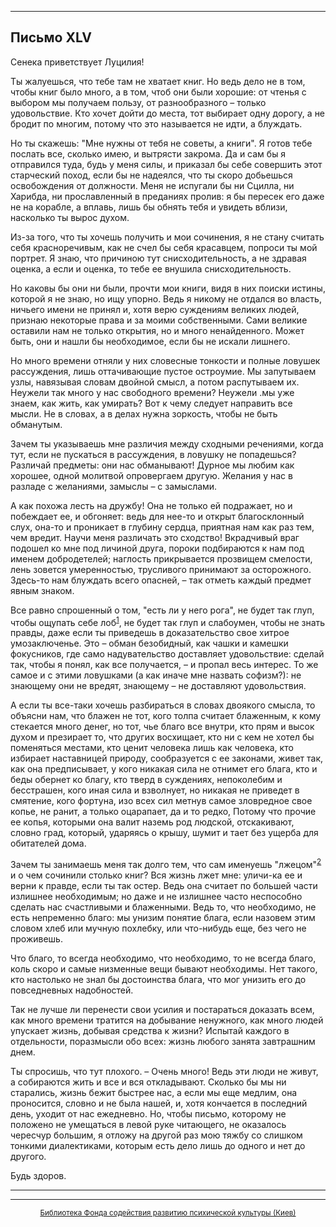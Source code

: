 

* * *

## Письмо XLV

Сенека приветствует Луцилия!

Ты жалуешься, что тебе там не хватает книг. Но ведь дело не в том, чтобы книг было много, а в том, чтоб они были хорошие: от чтенья с выбором мы получаем пользу, от разнообразного – только удовольствие. Кто хочет дойти до места, тот выбирает одну дорогу, а не бродит по многим, потому что это называется не идти, а блуждать.

Но ты скажешь: "Мне нужны от тебя не советы, а книги". Я готов тебе послать все, сколько имею, и вытрясти закрома. Да и сам бы я отправился туда, будь у меня силы, и приказал бы себе совершить этот старческий поход, если бы не надеялся, что ты скоро добьешься освобождения от должности. Меня не испугали бы ни Сцилла, ни Харибда, ни прославленный в преданиях пролив: я бы пересек его даже не на корабле, а вплавь, лишь бы обнять тебя и увидеть вблизи, насколько ты вырос духом.

Из-за того, что ты хочешь получить и мои сочинения, я не стану считать себя красноречивым, как не счел бы себя красавцем, попроси ты мой портрет. Я знаю, что причиною тут снисходительность, а не здравая оценка, а если и оценка, то тебе ее внушила снисходительность.

Но каковы бы они ни были, прочти мои книги, видя в них поиски истины, которой я не знаю, но ищу упорно. Ведь я никому не отдался во власть, ничьего имени не принял и, хотя верю суждениям великих людей, признаю некоторые права и за моими собственными. Сами великие оставили нам не только открытия, но и много ненайденного. Может быть, они и нашли бы необходимое, если бы не искали лишнего.

Но много времени отняли у них словесные тонкости и полные ловушек рассуждения, лишь оттачивающие пустое остроумие. Мы запутываем узлы, навязывая словам двойной смысл, а потом распутываем их. Неужели так много у нас свободного времени? Неужели .мы уже знаем, как жить, как умирать? Вот к чему следует направить все мысли. Не в словах, а в делах нужна зоркость, чтобы не быть обманутым.

Зачем ты указываешь мне различия между сходными речениями, когда тут, если не пускаться в рассуждения, в ловушку не попадешься? Различай предметы: они нас обманывают! Дурное мы любим как хорошее, одной молитвой опровергаем другую. Желания у нас в разладе с желаниями, замыслы – с замыслами.

А как похожа лесть на дружбу! Она не только ей подражает, но и побеждает ее, и обгоняет: ведь для нее-то и открыт благосклонный слух, она-то и проникает в глубину сердца, приятная нам как раз тем, чем вредит. Научи меня различать это сходство! Вкрадчивый враг подошел ко мне под личиной друга, пороки подбираются к нам под именем добродетелей; наглость прикрывается прозвищем смелости, лень зовется умеренностью, трусливого принимают за осторожного. Здесь-то нам блуждать всего опасней, – так отметь каждый предмет явным знаком.

Все равно спрошенный о том, "есть ли у него рога", не будет так глуп, чтобы ощупать себе лоб<sup>[1](refer.htm#pXLV-1)</sup>, не будет так глуп и слабоумен, чтобы не знать правды, даже если ты приведешь в доказательство свое хитрое умозаключенье. Это – обман безобидный, как чашки и камешки фокусников, где само надувательство доставляет удовольствие: сделай так, чтобы я понял, как все получается, – и пропал весь интерес. То же самое и с этими ловушками (а как иначе мне назвать софизм?): не знающему они не вредят, знающему – не доставляют удовольствия.

А если ты все-таки хочешь разбираться в словах двоякого смысла, то объясни нам, что блажен не тот, кого толпа считает блаженным, к кому стекается много денег, но тот, чье благо все внутри, кто прям и высок духом и презирает то, что других восхищает, кто ни с кем не хотел бы поменяться местами, кто ценит человека лишь как человека, кто избирает наставницей природу, сообразуется с ее законами, живет так, как она предписывает, у кого никакая сила не отнимет его блага, кто и беды обернет ко благу, кто тверд в суждениях, непоколебим и бесстрашен, кого иная сила и взволнует, но никакая не приведет в смятение, кого фортуна, изо всех сил метнув самое зловредное свое копье, не ранит, а только оцарапает, да и то редко, Потому что прочие ее копья, которыми она валит наземь род людской, отскакивают, словно град, который, ударяясь о крышу, шумит и тает без ущерба для обитателей дома.

Зачем ты занимаешь меня так долго тем, что сам именуешь "лжецом"<sup>[2](refer.htm#pXLV-2)</sup> и о чем сочинили столько книг? Вся жизнь лжет мне: уличи-ка ее и верни к правде, если ты так остер. Ведь она считает по большей части излишнее необходимым; но даже и не излишнее часто неспособно сделать нас счастливыми и блаженными. Ведь то, что необходимо, не есть непременно благо: мы унизим понятие блага, если назовем этим словом хлеб или мучную похлебку, или что-нибудь еще, без чего не проживешь.

Что благо, то всегда необходимо, что необходимо, то не всегда благо, коль скоро и самые низменные вещи бывают необходимы. Нет такого, кто настолько не знал бы достоинства блага, что мог унизить его до повседневных надобностей.

Так не лучше ли перенести свои усилия и постараться доказать всем, как много времени тратится на добывание ненужного, как много людей упускает жизнь, добывая средства к жизни? Испытай каждого в отдельности, поразмысли обо всех: жизнь любого занята завтрашним днем.

Ты спросишь, что тут плохого. – Очень много! Ведь эти люди не живут, а собираются жить и все и вся откладывают. Сколько бы мы ни старались, жизнь бежит быстрее нас, а если мы еще медлим, она проносится, словно и не была нашей, и, хотя кончается в последний день, уходит от нас ежедневно. Но, чтобы письмо, которому не положено не умещаться в левой руке читающего, не оказалось чересчур большим, я отложу на другой раз мою тяжбу со слишком тонкими диалектиками, которым есть дело лишь до одного и нет до другого.

Будь здоров.

<div align="center">

* * *



* * *

[<small>Библиотека Фонда содействия развитию психической культуры (Киев)</small>](mailto:webmaster@psylib.kiev.ua)</div>